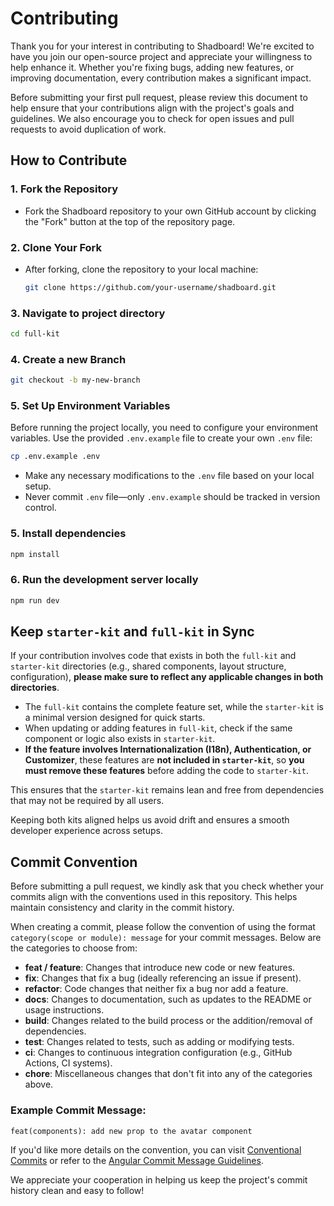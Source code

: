 # Contributing

Thank you for your interest in contributing to Shadboard! We're excited to have you join our open-source project and appreciate your willingness to help enhance it. Whether you're fixing bugs, adding new features, or improving documentation, every contribution makes a significant impact.

Before submitting your first pull request, please review this document to help ensure that your contributions align with the project's goals and guidelines. We also encourage you to check for open issues and pull requests to avoid duplication of work.

## How to Contribute

### 1. Fork the Repository

- Fork the Shadboard repository to your own GitHub account by clicking the "Fork" button at the top of the repository page.

### 2. Clone Your Fork

- After forking, clone the repository to your local machine:

  ```bash
  git clone https://github.com/your-username/shadboard.git
  ```

### 3. Navigate to project directory

```bash
cd full-kit
```

### 4. Create a new Branch

```bash
git checkout -b my-new-branch
```

### 5. Set Up Environment Variables

Before running the project locally, you need to configure your environment variables. Use the provided `.env.example` file to create your own `.env` file:

```bash
cp .env.example .env
```

* Make any necessary modifications to the `.env` file based on your local setup.
* Never commit `.env` file—only `.env.example` should be tracked in version control.

### 5. Install dependencies

```bash
npm install
```

### 6. Run the development server locally

```bash
npm run dev
```

## Keep `starter-kit` and `full-kit` in Sync

If your contribution involves code that exists in both the `full-kit` and `starter-kit` directories (e.g., shared components, layout structure, configuration), **please make sure to reflect any applicable changes in both directories**.

- The `full-kit` contains the complete feature set, while the `starter-kit` is a minimal version designed for quick starts.
- When updating or adding features in `full-kit`, check if the same component or logic also exists in `starter-kit`.
- **If the feature involves Internationalization (I18n), Authentication, or Customizer**, these features are **not included in `starter-kit`**, so **you must remove these features** before adding the code to `starter-kit`.

This ensures that the `starter-kit` remains lean and free from dependencies that may not be required by all users.

Keeping both kits aligned helps us avoid drift and ensures a smooth developer experience across setups.

## Commit Convention

Before submitting a pull request, we kindly ask that you check whether your commits align with the conventions used in this repository. This helps maintain consistency and clarity in the commit history.

When creating a commit, please follow the convention of using the format `category(scope or module): message` for your commit messages. Below are the categories to choose from:

- **feat / feature**: Changes that introduce new code or new features.
- **fix**: Changes that fix a bug (ideally referencing an issue if present).
- **refactor**: Code changes that neither fix a bug nor add a feature.
- **docs**: Changes to documentation, such as updates to the README or usage instructions.
- **build**: Changes related to the build process or the addition/removal of dependencies.
- **test**: Changes related to tests, such as adding or modifying tests.
- **ci**: Changes to continuous integration configuration (e.g., GitHub Actions, CI systems).
- **chore**: Miscellaneous changes that don't fit into any of the categories above.

### Example Commit Message:

```
feat(components): add new prop to the avatar component
```

If you'd like more details on the convention, you can visit [Conventional Commits](https://www.conventionalcommits.org/) or refer to the [Angular Commit Message Guidelines](https://github.com/angular/angular/blob/main/CONTRIBUTING.md#commit-message-guidelines).

We appreciate your cooperation in helping us keep the project's commit history clean and easy to follow!
